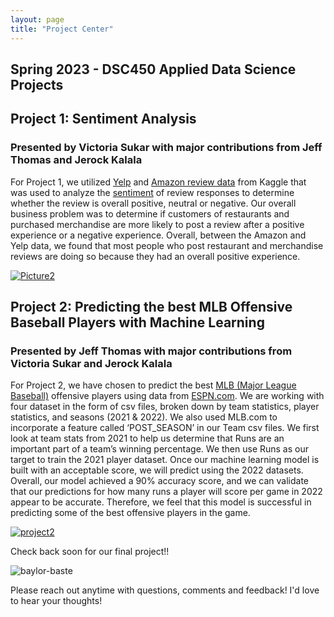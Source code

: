 ```yaml
--- 
layout: page
title: "Project Center"
---
```


## Spring 2023 - DSC450 Applied Data Science Projects

## Project 1: Sentiment Analysis
### Presented by Victoria Sukar with major contributions from Jeff Thomas and Jerock Kalala

For Project 1, we utilized [Yelp](https://www.kaggle.com/datasets/yelp-dataset/yelp-dataset) and [Amazon review data](https://www.kaggle.com/datasets/snap/amazon-fine-food-reviews) from Kaggle that was used to analyze the [sentiment](https://monkeylearn.com/sentiment-analysis/) of review responses to determine whether the review is overall positive, neutral or negative. Our overall business problem was to determine if customers of restaurants and purchased merchandise are more likely to post a review after a positive experience or a negative experience. Overall, between the Amazon and Yelp data, we found that most people who post restaurant and merchandise reviews are doing so because they had an overall positive experience. 

[![Picture2](https://user-images.githubusercontent.com/104641160/236355796-6119490c-4ad0-4fde-a8bd-c61643d303f9.png)](https://youtu.be/K7zAx8Q-d3Q)


## Project 2: Predicting the best MLB Offensive Baseball Players with Machine Learning
### Presented by Jeff Thomas with major contributions from Victoria Sukar and Jerock Kalala

For Project 2, we have chosen to predict the best [MLB (Major League Baseball)](https://www.mlb.com) offensive players using data from [ESPN.com](https://www.espn.com).  We are working with four dataset in the form of csv files, broken down by team statistics, player statistics, and seasons (2021 & 2022).  We also used MLB.com to incorporate a feature called ‘POST_SEASON’ in our Team csv files. 
We first look at team stats from 2021 to help us determine that Runs are an important part of a team’s winning percentage.  We then use Runs as our target to train the 2021 player dataset.  Once our machine learning model is built with an acceptable score, we will predict using the 2022 datasets.  Overall, our model achieved a 90% accuracy score, and we can validate that our predictions for how many runs a player will score per game in 2022 appear to be accurate.  Therefore, we feel that this model is successful in predicting some of the best offensive players in the game.

[![project2](https://github.com/victoriamaries/victoriamaries.github.io/assets/104641160/889a254c-a639-444b-86b7-650d864e3f38)](https://www.youtube.com/watch?v=oG7GaFo-j4U)

Check back soon for our final project!!

![baylor-baste](https://user-images.githubusercontent.com/104641160/233079526-4712896b-07cf-4107-8cb0-51ce6d220e98.gif)

Please reach out anytime with questions, comments and feedback! I'd love to hear your thoughts!
